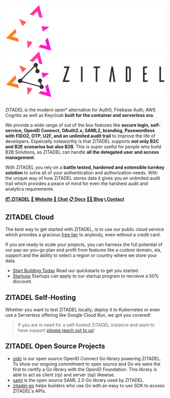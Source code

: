 <p align="center">
  <a href="https://zitadel.com#gh-dark-mode-only"><img src="https://raw.githubusercontent.com/zitadel/.github/main/img/zitadel-light.png" alt="Zitadel Header" width="500" height=auto /></a>
  <a href="https://zitadel.com#gh-light-mode-only"><img src="https://raw.githubusercontent.com/zitadel/.github/main/img/zitadel-dark.png" alt="Zitadel Header" width="500" height=auto /></a>
</p>

##

ZITADEL is the modern open* alternative for Auth0, Firebase Auth, AWS Cognito as well as Keycloak **built for the container and serverless era**. 

We provide a wide range of out of the box features like **secure login, self-service, OpenID Connect, OAuth2.x, SAML2, branding, Passwordless with FIDO2, OTP, U2F, and an unlimited audit trail** to improve the life of developers. Especially noteworthy is that ZITADEL supports **not only B2C and B2E scenarios but also B2B**. This is super useful for people who build B2B Solutions, as ZITADEL can handle **all the delegated user and access management**.

With ZITADEL you rely on a **battle tested, hardened and extensible turnkey solution** to solve all of your authentication and authorization needs. With the unique way of how ZITADEL stores data it gives you an unlimited audit trail which provides a peace of mind for even the harshest audit and analytics requirements.

**[📦 ZITADEL](https://github.com/zitadel/zitadel) [🏡 Website](https://zitadel.com) [💬 Chat](https://zitadel.com/chat) [📋 Docs](https://docs.zitadel.com/) [🧑‍💻 Blog](https://zitadel.com/blog) [📞 Contact](https://zitadel.com/contact/)**

## ZITADEL Cloud

The best way to get started with ZITADEL, is to use our public cloud service which provides a gracious [free tier](https://zitadel.com/pricing) to anybody, even without a credit card.

If you are ready to scale your projects, you can harness the full potential of our pay-as-you-go plan and profit from features like a custom domain, sla, support and the ability to select a region or country where we store your data.

- [Start Building Today](https://docs.zitadel.com/docs/guides/start/quickstart) Read our quickstarts to get you started.
- [Startups](https://zitadel.com/pricing) Startups can apply to our startup program to recvieve a 50% discount.

## ZITADEL Self-Hosting

Whether you want to test ZITADEL locally, deploy it to Kubernetes or even use a Serverless offering like Google Cloud Run, we got you covered!
 
> If you are in need for a self-hosted ZITADEL instance and want to have support [please reach out to us](https://zitadel.com/contact)!

## ZITADEL Open Source Projects

- [oidc](https://github.com/zitadel/oidc) is our open source OpenID Connect Go library powering ZITADEL. To show our ongoing commitment to open source and Go we were the first to certify a Go library with the OpenID Foundation. This library is able to act as client (rp) and server (op) likewise.
- [saml](https://github.com/zitadel/saml) is the open source SAML 2.0 Go library used by ZITADEL. 
- [zitadel-go](https://github.com/zitadel/zitadel-go) helps builders who use Go with an easy to use SDK to access ZITADEL's APIs.
